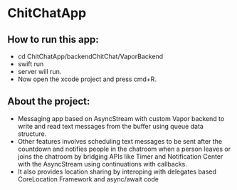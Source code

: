 # ChitChatApp

## How to run this app:
- cd ChitChatApp/backendChitChat/VaporBackend
- swift run
- server will run. 
- Now open the xcode project and press cmd+R. 

## About the project:
- Messaging app based on AsyncStream with custom Vapor backend to write and read text
messages from the buffer using queue data structure.
- Other features involves scheduling text messages to be sent after the countdown and notifies
people in the chatroom when a person leaves or joins the chatroom by bridging APIs like
Timer and Notification Center with the AsyncStream using continuations with callbacks.
- It also provides location sharing by interoping with delegates based CoreLocation
Framework and async/await code

